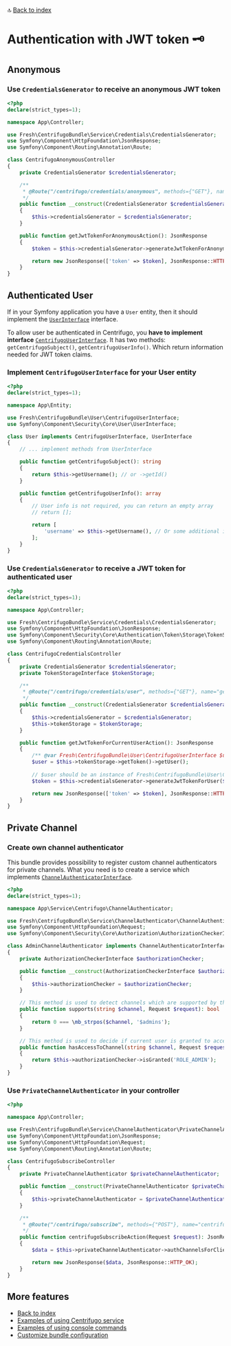 🔝 [Back to index](./../../README.md "Back to index")

# Authentication with JWT token 🗝️️

## Anonymous

### Use `CredentialsGenerator` to receive an anonymous JWT token

```php
<?php
declare(strict_types=1);

namespace App\Controller;

use Fresh\CentrifugoBundle\Service\Credentials\CredentialsGenerator;
use Symfony\Component\HttpFoundation\JsonResponse;
use Symfony\Component\Routing\Annotation\Route;

class CentrifugoAnonymousController
{
    private CredentialsGenerator $credentialsGenerator;

    /**
     * @Route("/centrifugo/credentials/anonymous", methods={"GET"}, name="get_centrifugo_credentials_for_anonymous")
     */
    public function __construct(CredentialsGenerator $credentialsGenerator)
    {
        $this->credentialsGenerator = $credentialsGenerator;
    }

    public function getJwtTokenForAnonymousAction(): JsonResponse
    {
        $token = $this->credentialsGenerator->generateJwtTokenForAnonymous();

        return new JsonResponse(['token' => $token], JsonResponse::HTTP_OK);
    }
}
```

## Authenticated User

If in your Symfony application you have a `User` entity, then it should implement the [`UserInterface`](https://github.com/symfony/security-core/blob/master/User/UserInterface.php) interface.

To allow user be authenticated in Centrifugo, you **have to implement interface** [`CentrifugoUserInterface`](./../../User/CentrifugoUserInterface.php).
It has two methods: `getCentrifugoSubject()`, `getCentrifugoUserInfo()`. Which return information needed for JWT token claims.

### Implement `CentrifugoUserInterface` for your User entity

```php
<?php
declare(strict_types=1);

namespace App\Entity;

use Fresh\CentrifugoBundle\User\CentrifugoUserInterface;
use Symfony\Component\Security\Core\User\UserInterface;

class User implements CentrifugoUserInterface, UserInterface
{
    // ... implement methods from UserInterface

    public function getCentrifugoSubject(): string
    {
        return $this->getUsername(); // or ->getId()
    }

    public function getCentrifugoUserInfo(): array
    {
        // User info is not required, you can return an empty array
        // return [];

        return [
            'username' => $this->getUsername(), // Or some additional info, if you wish
        ];
    }
}

```

### Use `CredentialsGenerator` to receive a JWT token for authenticated user

```php
<?php
declare(strict_types=1);

namespace App\Controller;

use Fresh\CentrifugoBundle\Service\Credentials\CredentialsGenerator;
use Symfony\Component\HttpFoundation\JsonResponse;
use Symfony\Component\Security\Core\Authentication\Token\Storage\TokenStorageInterface;
use Symfony\Component\Routing\Annotation\Route;

class CentrifugoCredentialsController
{
    private CredentialsGenerator $credentialsGenerator;
    private TokenStorageInterface $tokenStorage;

    /**
     * @Route("/centrifugo/credentials/user", methods={"GET"}, name="get_centrifugo_credentials_for_current_user")
     */
    public function __construct(CredentialsGenerator $credentialsGenerator, TokenStorageInterface $tokenStorage)
    {
        $this->credentialsGenerator = $credentialsGenerator;
        $this->tokenStorage = $tokenStorage;
    }

    public function getJwtTokenForCurrentUserAction(): JsonResponse
    {
        /** @var Fresh\CentrifugoBundle\User\CentrifugoUserInterface $user */
        $user = $this->tokenStorage->getToken()->getUser();
        
        // $user should be an instance of Fresh\CentrifugoBundle\User\CentrifugoUserInterface
        $token = $this->credentialsGenerator->generateJwtTokenForUser($user);

        return new JsonResponse(['token' => $token], JsonResponse::HTTP_OK);
    }
}
```

## Private Channel

### Create own channel authenticator

This bundle provides possibility to register custom channel authenticators for private channels.
What you need is to create a service which implements [`ChannelAuthenticatorInterface`](./../../Service/ChannelAuthenticator/ChannelAuthenticatorInterface.php).

```php
<?php
declare(strict_types=1);

namespace App\Service\Centrifugo\ChannelAuthenticator;

use Fresh\CentrifugoBundle\Service\ChannelAuthenticator\ChannelAuthenticatorInterface;
use Symfony\Component\HttpFoundation\Request;
use Symfony\Component\Security\Core\Authorization\AuthorizationCheckerInterface;

class AdminChannelAuthenticator implements ChannelAuthenticatorInterface
{
    private AuthorizationCheckerInterface $authorizationChecker;

    public function __construct(AuthorizationCheckerInterface $authorizationChecker)
    {
        $this->authorizationChecker = $authorizationChecker;
    }

    // This method is used to detect channels which are supported by this channel authenticator
    public function supports(string $channel, Request $request): bool
    {
        return 0 === \mb_strpos($channel, '$admins');
    }

    // This method is used to decide if current user is granted to access this private channel
    public function hasAccessToChannel(string $channel, Request $request): bool
    {
        return $this->authorizationChecker->isGranted('ROLE_ADMIN');
    }
}
```

### Use `PrivateChannelAuthenticator` in your controller

```php
<?php

namespace App\Controller;

use Fresh\CentrifugoBundle\Service\ChannelAuthenticator\PrivateChannelAuthenticator;
use Symfony\Component\HttpFoundation\JsonResponse;
use Symfony\Component\HttpFoundation\Request;
use Symfony\Component\Routing\Annotation\Route;

class CentrifugoSubscribeController
{
    private PrivateChannelAuthenticator $privateChannelAuthenticator;

    public function __construct(PrivateChannelAuthenticator $privateChannelAuthenticator)
    {
        $this->privateChannelAuthenticator = $privateChannelAuthenticator;
    }

    /**
     * @Route("/centrifugo/subscribe", methods={"POST"}, name="centrifugo_subscribe")
     */
    public function centrifugoSubscribeAction(Request $request): JsonResponse
    {
        $data = $this->privateChannelAuthenticator->authChannelsForClientFromRequest($request);

        return new JsonResponse($data, JsonResponse::HTTP_OK);
    }
}
```

## More features

* [Back to index](./../../README.md "Back to index")
* [Examples of using Centrifugo service](./centrifugo_service_methods.md "Examples of using Centrifugo service")
* [Examples of using console commands](./console_commands.md "Examples of using console commands")
* [Customize bundle configuration](./configuration.md "Customize bundle configuration")
